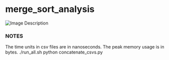 # merge_sort_analysis
![Image Description](path/to/image.png)

### NOTES ###
The time units in csv files are in nanoseconds. The peak memory usage is in bytes.
./run_all.sh
python concatenate_csvs.py
